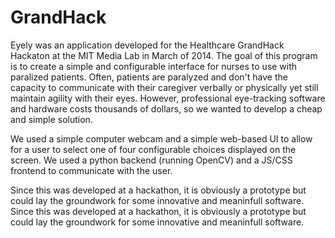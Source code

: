 GrandHack
=========

Eyely was an application developed for the Healthcare GrandHack Hackaton at the MIT Media Lab in March of 2014. The goal of this program is to create a simple and configurable interface for nurses to use with paralized patients. Often, patients are paralyzed and don't have the capacity to communicate with their caregiver verbally or physically yet still maintain agility with their eyes. However, professional eye-tracking software and hardware costs thousands of dollars, so we wanted to develop a cheap and simple solution.

We used a simple computer webcam and a simple web-based UI to allow for a user to select one of four configurable choices displayed on the screen. We used a python backend (running OpenCV) and a JS/CSS frontend to communicate with the user.

Since this was developed at a hackathon, it is obviously a prototype but could lay the groundwork for some innovative and meaninfull software.
Since this was developed at a hackathon, it is obviously a prototype but could lay the groundwork for some innovative and meaninfull software.
